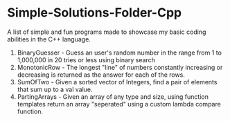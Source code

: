 # Simple-Solutions-Folder-Cpp
A list of simple and fun programs made to showcase my basic coding abilities in the C++ language.

1. BinaryGuesser - Guess an user's random number in the range from 1 to 1,000,000 in 20 tries or less using binary search
2. MonotonicRow - The longest "line" of numbers constantly increasing or decreasing is returned as the answer for each of the rows.
3. SumOfTwo - Given a sorted vector of Integers, find a pair of elements that sum up to a val value.
4. PartingArrays - Given an array of any type and size, using function templates return an array "seperated" using a custom lambda compare function.
